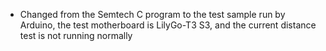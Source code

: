 - Changed from the Semtech C program to the test sample run by Arduino, the test motherboard is LilyGo-T3 S3, and the current distance test is not running normally
